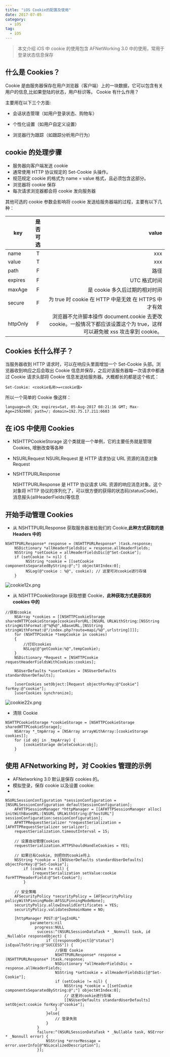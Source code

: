```yaml
---
title: "iOS Cookie的配置及使用"
date: 2017-07-05
category:
  - iOS
tag:
  - iOS
---
```


> 本文介绍 iOS 中 cookie 的使用包含 AFNetWorking 3.0 中的使用，常用于登录状态信息保存

## 什么是 Cookies？

Cookie 是由服务器保存在用户浏览器（客户端）上的一块数据，它可以包含有关用户的信息,比如果登陆的状态，用户标识等。
Cookie 有什么作用？

主要用在以下三个方面:

- 会话状态管理（如用户登录状态、购物车）

- 个性化设置（如用户自定义设置）

- 浏览器行为跟踪（如跟踪分析用户行为）

## cookie 的处理步骤

- 服务器向客户端发送 cookie
- 通常使用 HTTP 协议规定的 Set-Cookie 头操作。
- 规范规定 cookie 的格式为 name = value 格式，且必须包含这部分。
- 浏览器将 cookie 保存
- 每次请求浏览器都会将 cookie 发向服务器

其他可选的 cookie 参数会影响将 cookie 发送给服务器端的过程，主要有以下几种：

| key      | 是否可选 |                                                                                                                     value |
| -------- | :------: | ------------------------------------------------------------------------------------------------------------------------: |
| name     |    T     |                                                                                                                       xxx |
| value    |    T     |                                                                                                                       xxx |
| path     |    F     |                                                                                                                      路径 |
| expires  |    F     |                                                                                                              UTC 格式时间 |
| maxAge   |    F     |                                                                                            是 cookie 多久后过期的相对时间 |
| secure   |    F     |                                                                      为 true 时 cookie 在 HTTP 中是无效 在 HTTPS 中才有效 |
| httpOnly |    F     | 浏览器不允许脚本操作 document.cookie 去更改 cookie。一般情况下都应该设置这个为 true，这样可以避免被 xss 攻击拿到 cookie。 |

## Cookies 长什么样子？

当服务器收到 HTTP 请求时，可以在响应头里面增加一个 Set-Cookie 头部。浏览器收到响应之后会取出 Cookie 信息并保存，之后对该服务器每一次请求中都通过 Cookie 请求头部将 Cookie 信息发送给服务器。大概都长的都是这个格式：

`Set-Cookie: <cookie名称>=<cookie值>`

所以一个简单的 Cookie 像这样：

`language=zh_CN; expires=Sat, 05-Aug-2017 08:21:16 GMT; Max-Age=2592000; path=/; domain=192.75.17.211:6603`

## 在 iOS 中使用 Cookies

- NSHTTPCookieStorage 这个类就是一个单例，它的主要任务就是管理 Cookies, 增删改查等各种
- NSURLRequest NSURLRequest 是 HTTP 请求协议 URL 资源的消息对象 Request
- NSHTTPURLResponse

  NSHTTPURLResponse 是 HTTP 协议请求 URL 资源的响应消息对象。这个对象将 HTTP 协议的序列化了，可以很方便的获得的状态码(statusCode)，消息报头(allHeaderFields)等信息

## 开始手动管理 Cookies

- 从 NSHTTPURLResponse 获取服务器发给我们的 Cookie,**此种方式获取的是 Headers 中的**

```objc
NSHTTPURLResponse* response = (NSHTTPURLResponse* )task.response;
    NSDictionary *allHeaderFieldsDic = response.allHeaderFields;
    NSString *setCookie = allHeaderFieldsDic[@"Set-Cookie"];
    if (setCookie != nil) {
         NSString *cookie = [[setCookie componentsSeparatedByString:@";"] objectAtIndex:0];
         NSLog(@"cookie : %@", cookie); // 这里可对cookie进行存储
    }
```

![cookie12x.png](https://storage1.cuntuku.com/2017/07/06/cookie12x.png)

- 从 NSHTTPCookieStorage 获取想要 Cookie，**此种获取方式是获取的 cookies 中的**

```objc
//获取cookie
    NSArray *cookies = [[NSHTTPCookieStorage sharedHTTPCookieStorage]cookiesForURL:[NSURL URLWithString:[NSString stringWithFormat:@"%@%@",kBaseURL,[NSString stringWithFormat:@"/index.php?route=mapi/%@",urlstring]]]];
    for (NSHTTPCookie *tempCookie in cookies)
    {
        //打印cookies
        NSLog(@"getCookie:%@",tempCookie);
    }
    NSDictionary *Request = [NSHTTPCookie requestHeaderFieldsWithCookies:cookies];

    NSUserDefaults *userCookies = [NSUserDefaults standardUserDefaults];

    [userCookies setObject:[Request objectForKey:@"Cookie"] forKey:@"cookie"];
    [userCookies synchronize];
```

![cookie22x.png](https://storage2.cuntuku.com/2017/07/06/cookie22x.png)

- 清除 Cookie

```objc
NSHTTPCookieStorage *cookieStorage = [NSHTTPCookieStorage sharedHTTPCookieStorage];
    NSArray *_tmpArray = [NSArray arrayWithArray:[cookieStorage cookies]];
    for (id obj in _tmpArray) {
        [cookieStorage deleteCookie:obj];
    }
```

## 使用 AFNetworking 时，对 Cookies 管理的示例

- AFNetworking 3.0 默认是保存 cookies 的。
- 模拟登录，保存 cookie 以及设置 cookie:
-

```objc
NSURLSessionConfiguration *sessionConfiguration = [NSURLSessionConfiguration defaultSessionConfiguration];
    AFHTTPSessionManager *httpManager = [[AFHTTPSessionManager alloc] initWithBaseURL:[NSURL URLWithString:@"hostURL"] sessionConfiguration:sessionConfiguration];
    AFHTTPRequestSerializer *requestSerialization = [AFHTTPRequestSerializer serializer];
    requestSerialization.timeoutInterval = 15;

    // 设置自动管理Cookies
    requestSerialization.HTTPShouldHandleCookies = YES;

    // 如果已有Cookie, 则把你的cookie符上
    NSString *cookie = [[NSUserDefaults standardUserDefaults] objectForKey:@"Set-Cookie"];
        if (cookie != nil) {
            [requestSerialization setValue:cookie forHTTPHeaderField:@"Set-Cookie"];
        }

    // 安全策略
    AFSecurityPolicy *securityPolicy = [AFSecurityPolicy policyWithPinningMode:AFSSLPinningModeNone];
    securityPolicy.allowInvalidCertificates = YES;
    securityPolicy.validatesDomainName = NO;

    [httpManager POST:@"logInURL"
           parameters:nil
             progress:NULL
              success:^(NSURLSessionDataTask * _Nonnull task, id  _Nullable responseObject) {
                  if ([responseObject[@"status"] isEqualToString:@"SUCCESS"]) {
                      //获取 Cookie
                      NSHTTPURLResponse* response = (NSHTTPURLResponse* )task.response;
                      NSDictionary *allHeaderFieldsDic = response.allHeaderFields;
                      NSString *setCookie = allHeaderFieldsDic[@"Set-Cookie"];
                      if (setCookie != nil) {
                          NSString *cookie = [[setCookie componentsSeparatedByString:@";"] objectAtIndex:0];
                          // 这里对cookie进行存储
                          [[NSUserDefaults standardUserDefaults] setObject:cookie forKey:@"cookie"];
                      }
                  }else{
                      // 登录失败
                  }
              }
              failure:^(NSURLSessionDataTask * _Nullable task, NSError * _Nonnull error) {
                  NSString *errorMessage = error.userInfo[@"NSLocalizedDescription"];
              }];
```
